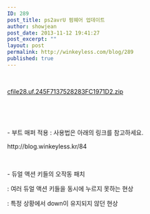 ```yaml
---
ID: 289
post_title: ps2avrU 펌웨어 업데이트
author: showjean
post_date: 2013-11-12 19:41:27
post_excerpt: ""
layout: post
permalink: http://winkeyless.com/blog/289
published: true
---
```

<p><br /></p><p style="text-align: left;"><a href="http://winkeyless.com/blog/wp-content/uploads/1/cfile28.uf.245F7137528283FC1971D2.zip" class="aligncenter" filename="ps2avrU_firmware_bootmapper_131113.zip" filemime="application/zip" />cfile28.uf.245F7137528283FC1971D2.zip</a></p><p><br /></p><p><br /></p><p>- 부트 매퍼 적용 : 사용법은 아래의 링크를 참고하세요.</p><p>http://blog.winkeyless.kr/84</p><p><br /></p><p>- 듀얼 액션 키들의 오작동 패치</p><p>: 여러 듀얼 액션 키들을 동시에 누르지 못하는 현상</p><p>: 특정 상황에서 down이 유지되지 않던 현상</p><p><br /></p><p><br /></p><p><br /></p>